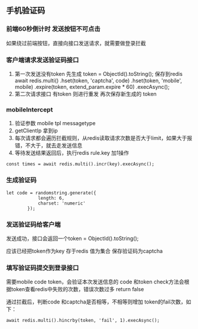 ## 手机验证码
### 前端60秒倒计时 发送按钮不可点击
如果绕过前端按钮，直接向接口发送请求，就需要做登录拦截

### 客户端请求发送验证码接口
1. 第一次发送没有token 先生成 token = ObjectId().toString(); 保存到redis
await redis.multi()
                .hset(token, 'captcha', code)
                .hset(token, 'mobile', mobile)
                .expire(token, extend_param.expire * 60)
                .execAsync();
2. 第二次请求接口 有token 则进行重发 再次保存新生成的 token


### mobileIntercept
1. 验证参数 mobile tpl messagetype 
2. getClientIp 拿到ip
3. 每次请求都会遍历拦截规则，从redis读取请求次数是否大于limit，如果大于报错，不大于，就去走发送信息
4. 等待发送结果返回后，执行redis rule.key 加1操作
```
const times = await redis.multi().incr(key).execAsync();
```

### 生成验证码
```
let code = randomstring.generate({
            length: 6,
            charset: 'numeric'
        });
```

### 发送验证码给客户端
发送成功，接口会返回一个token = ObjectId().toString();

应该已经把token作为key 存于redis 值为集合 保存验证码为captcha

### 填写验证码提交到登录接口
需要mobile code token，会验证本次发送信息的 code 和token
check方法会根据token查看redis中失败的次数，错误次数过多 return false

通过拦截后，判断code 和captcha是否相等，不相等则增加 token的fail次数，如下：
```
await redis.multi().hincrby(token, 'fail', 1).execAsync();
```
